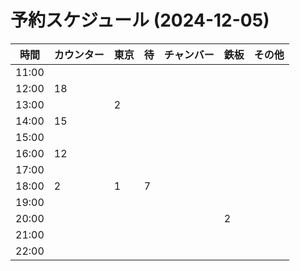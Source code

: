 # 予約スケジュール (2024-12-05)

| 時間 | カウンター | 東京 | 待 | チャンバー | 鉄板 | その他 |
|------|------------|------|-------|------------|------|--------|
| 11:00 |            |      |       |            |      |        |
| 12:00 | 18         |      |       |            |      |        |
| 13:00 |            | 2    |       |            |      |        |
| 14:00 | 15         |      |       |            |      |        |
| 15:00 |            |      |       |            |      |        |
| 16:00 | 12         |      |       |            |      |        |
| 17:00 |            |      |       |            |      |        |
| 18:00 | 2          | 1    | 7     |            |      |        |
| 19:00 |            |      |       |            |      |        |
| 20:00 |            |      |       |            | 2    |        |
| 21:00 |            |      |       |            |      |        |
| 22:00 |            |      |       |            |      |        |

